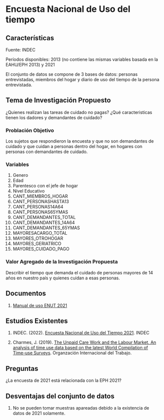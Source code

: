 # Encuesta Nacional de Uso del tiempo
## Características

Fuente: INDEC

Períodos disponibles: 2013 (no contiene las mismas variables basada en la EAHU/EPH 2013) y 2021

El conjunto de datos se compone de 3 bases de datos: personas entrevistadas, miembros del hogar y diario de uso del tiempo de la persona entrevistada.

## Tema de Investigación Propuesto
 
¿Quienes realizan las tareas de cuidado no pagas? ¿Qué caracteristicas tienen los dadores y demandantes de cuidado?

### Problación Objetivo
Los sujetos que respondieron la encuesta y que no son demandantes de cuidado y que cuidan a personas dentro del hogar, en hogares con personas con demandantes de cuidado.

### Variables
1. Genero
1. Edad
1. Parentesco con el jefe de hogar
1. Nivel Educativo
1. CANT_MIEMBROS_HOGAR
1. CANT_PERSONASHASTA13 
1. CANT_PERSONAS14A64
1. CANT_PERSONAS65YMAS
1. CANT_DEMANDANTES_TOTAL 
1. CANT_DEMANDANTES_14A64
1. CANT_DEMANDANTES_65YMAS
1. MAYORESACARGO_TOTAL
1. MAYORES_OTROHOGAR
1. MAYORES_GERIATRICO
1. MAYORES_CUIDADO_PAGO

### Valor Agregado de la Investigación Propuesta

Describir el tiempo que demanda el cuidado de personas mayores de 14 años en nuestro país y quienes cuidan a esas personas.

## Documentos

1. [Manual de uso ENUT 2021](https://www.indec.gob.ar/ftp/cuadros/menusuperior/enut/enut2021_manual_uso_base.pdf)

## Estudios Existentes
1. INDEC. (2022). [Encuesta Nacional de Uso del Tiempo 2021](https://www.indec.gob.ar/ftp/cuadros/sociedad/enut_2021_resultados_definitivos.pdf). INDEC

1. Charmes, J. (2019). [The Unpaid Care Work and
the Labour Market. An analysis
of time use data based on
the latest World Compilation
of Time-use Surveys](https://www.ilo.org/sites/default/files/wcmsp5/groups/public/@dgreports/@gender/documents/publication/wcms_732791.pdf).  Organzación Internacional del Trabajo.

## Preguntas

¿La encuesta de 2021 está relacionada con la EPH 2021?

## Desventajas del conjunto de datos
1. No se pueden tomar muestras apareadas debido a la existencia de datos de 2021 solamente.
